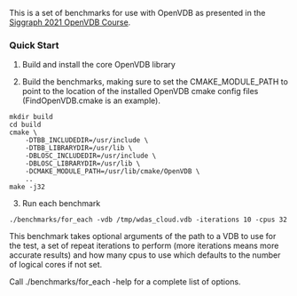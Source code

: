 This is a set of benchmarks for use with OpenVDB as presented in the [Siggraph 2021 OpenVDB Course](https://s2021.siggraph.org/presentation/?id=gensub_281&sess=sess155).

### Quick Start

1) Build and install the core OpenVDB library

2) Build the benchmarks, making sure to set the CMAKE_MODULE_PATH to point to the location of the installed OpenVDB cmake config files (FindOpenVDB.cmake is an example).

```
mkdir build
cd build
cmake \
	-DTBB_INCLUDEDIR=/usr/include \
	-DTBB_LIBRARYDIR=/usr/lib \
	-DBLOSC_INCLUDEDIR=/usr/include \
	-DBLOSC_LIBRARYDIR=/usr/lib \
	-DCMAKE_MODULE_PATH=/usr/lib/cmake/OpenVDB \
	..
make -j32
```

3) Run each benchmark

```
./benchmarks/for_each -vdb /tmp/wdas_cloud.vdb -iterations 10 -cpus 32
```

This benchmark takes optional arguments of the path to a VDB to use for the test, a set of repeat iterations to perform (more iterations means more accurate results) and how many cpus to use which defaults to the number of logical cores if not set.

Call ./benchmarks/for_each -help for a complete list of options.
